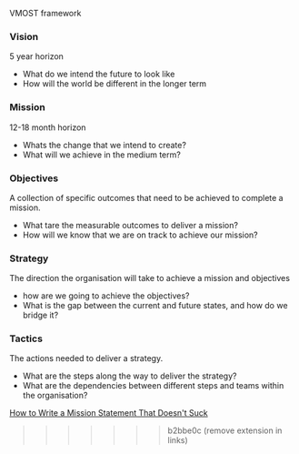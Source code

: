 ---
---
  
VMOST framework   
### **Vision**  
  
5 year horizon  
  
- What do we intend the future to look like  
- How will the world be different in the longer term  
  
### **Mission**  
  
12-18 month horizon  
  
- Whats the change that we intend to create?  
- What will we achieve in the medium term?  
  
### **Objectives**  
  
A collection of specific outcomes that need to be achieved to complete a mission.  
  
- What tare the measurable outcomes to deliver a mission?  
- How will we know that we are on track to achieve our mission?  
  
### **Strategy**  
  
The direction the organisation will take to achieve a mission and objectives  
  
- how are we going to achieve the objectives?  
- What is the gap between the current and future states, and how do we bridge it?  
  
### **Tactics**  
  
The actions needed to deliver a strategy.  
  
- What are the steps along the way to deliver the strategy?  
- What are the dependencies between different steps and teams within the organisation?  
  
[How to Write a Mission Statement That Doesn't Suck](https://www.youtube.com/watch?v=LJhG3HZ7b4o)  
>>>>>>> b2bbe0c (remove extension in links)
